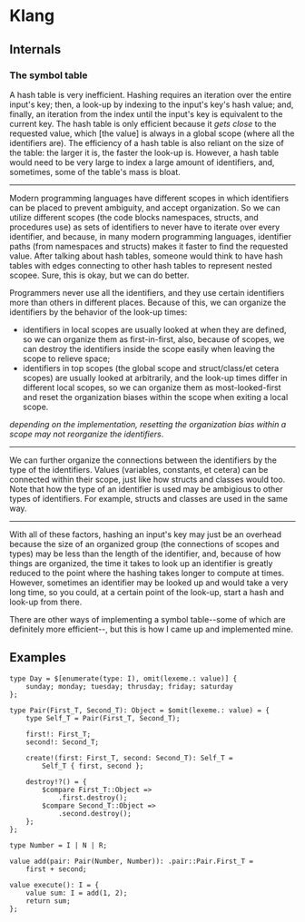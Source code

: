 # Klang 

## Internals

### The symbol table

A hash table is very inefficient. Hashing requires an iteration over the entire
input's key; then, a look-up by indexing to the input's key's hash value; and,
finally, an iteration from the index until the input's key is equivalent to the
current key. The hash table is only efficient because it *gets close* to the
requested value, which \[the value] is always in a global scope (where all the
identifiers are). The efficiency of a hash table is also reliant on the size of
the table: the larger it is, the faster the look-up is. However, a hash table
would need to be very large to index a large amount of identifiers, and,
sometimes, some of the table's mass is bloat.

---

Modern programming languages have different scopes in which identifiers can be
placed to prevent ambiguity, and accept organization. So we can utilize
different scopes (the code blocks namespaces, structs, and procedures use) as
sets of identifiers to never have to iterate over every identifier, and
because, in many modern programming languages, identifier paths (from
namespaces and structs) makes it faster to find the requested value. After
talking about hash tables, someone would think to have hash tables with edges
connecting to other hash tables to represent nested scopee. Sure, this is okay,
but we can do better.

Programmers never use all the identifiers, and they use certain identifiers
more than others in different places. Because of this, we can organize the
identifiers by the behavior of the look-up times:
* identifiers in local scopes are usually looked at when they are defined, so
	we can organize them as first-in-first, also, because of scopes, we can
	destroy the identifiers inside the scope easily when leaving the scope to
	relieve space;
* identifiers in top scopes (the global scope and struct/class/et cetera
	scopes) are usually looked at arbitrarily, and the look-up times differ in
	different local scopes, so we can organize them as most-looked-first and
	reset the organization biases within the scope when exiting a local scope.

*depending on the implementation, resetting the organization bias within a
scope may not reorganize the identifiers*.

---

We can further organize the connections between the identifiers by the type of
the identifiers. Values (variables, constants, et cetera) can be connected
within their scope, just like how structs and classes would too. Note that how
the type of an identifier is used may be ambigious to other types of
identifiers. For example, structs and classes are used in the same way.

---

With all of these factors, hashing an input's key may just be an overhead
because the size of an organized group (the connections of scopes and types)
may be less than the length of the identifier, and, because of how things are
organized, the time it takes to look up an identifier is greatly reduced to
the point where the hashing takes longer to compute at times. However,
sometimes an identifier may be looked up and would take a very long time, so
you could, at a certain point of the look-up, start a hash and look-up from
there.

There are other ways of implementing a symbol table--some of which are
definitely more efficient--, but this is how I came up and implemented mine.

## Examples

```klang
type Day = $[enumerate(type: I), omit(lexeme.: value)] {
	sunday; monday; tuesday; thrusday; friday; saturday
};

type Pair(First_T, Second_T): Object = $omit(lexeme.: value) = {
	type Self_T = Pair(First_T, Second_T);

	first!: First_T;
	second!: Second_T;

	create!(first: First_T, second: Second_T): Self_T =
		Self_T { first, second };

	destroy!?() = {
		$compare First_T::Object =>
			.first.destroy();
		$compare Second_T::Object =>
			.second.destroy();
	};
};

type Number = I | N | R;

value add(pair: Pair(Number, Number)): .pair::Pair.First_T =
	first + second;

value execute(): I = {
	value sum: I = add(1, 2);
	return sum;
};
```
